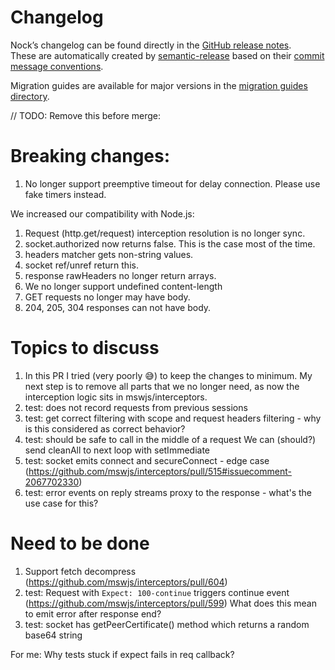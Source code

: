 # Changelog

Nock’s changelog can be found directly in the [GitHub release notes](https://github.com/nock/nock/releases).  
These are automatically created by [semantic-release](https://github.com/semantic-release/semantic-release) based on their [commit message conventions](https://semantic-release.gitbook.io/semantic-release#commit-message-format).

Migration guides are available for major versions in the [migration guides directory](https://github.com/nock/nock/tree/main/migration_guides).

// TODO: Remove this before merge:

# Breaking changes:

1. No longer support preemptive timeout for delay connection. Please use fake timers instead.

We increased our compatibility with Node.js:
1. Request (http.get/request) interception resolution is no longer sync. 
2. socket.authorized now returns false. This is the case most of the time. 
2. headers matcher gets non-string values.
2. socket ref/unref return this.
3. response rawHeaders no longer return arrays. 
3. We no longer support undefined content-length
1. GET requests no longer may have body. 
3. 204, 205, 304 responses can not have body.

# Topics to discuss
1. In this PR I tried (very poorly :sweat_smile:) to keep the changes to minimum. My next step is to remove all parts that we no longer need, as now the interception logic sits in mswjs/interceptors.
1. test: does not record requests from previous sessions
4. test: get correct filtering with scope and request headers filtering - why is this considered as correct behavior?
5. test: should be safe to call in the middle of a request
   We can (should?) send cleanAll to next loop with setImmediate
6. test: socket emits connect and secureConnect - edge case (https://github.com/mswjs/interceptors/pull/515#issuecomment-2067702330)
7. test: error events on reply streams proxy to the response - what's the use case for this?

# Need to be done
1. Support fetch decompress (https://github.com/mswjs/interceptors/pull/604)
3. test: Request with `Expect: 100-continue` triggers continue event (https://github.com/mswjs/interceptors/pull/599)
What does this mean to emit error after response end? 
5. test: socket has getPeerCertificate() method which returns a random base64 string

For me:
Why tests stuck if expect fails in req callback?